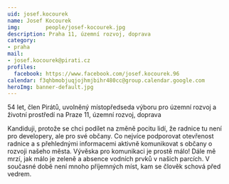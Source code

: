```yaml
---
uid: josef.kocourek
name: Josef Kocourek
img: 		people/josef-kocourek.jpg
description: Praha 11, územní rozvoj, doprava
category:
- praha
mail:
- josef.kocourek@pirati.cz
profiles:
  facebook: https://www.facebook.com/josef.kocourek.96
calendar: f3qhbmobjuqjojhmjbihr480cc@group.calendar.google.com
heroImg: banner-default.jpg  
---
```


54 let, člen Pirátů, uvolněný místopředseda výboru pro územní rozvoj a životní prostředí na Praze 11, územní rozvoj, doprava

Kandiduji, protože se chci podílet na změně pocitu lidí, že radnice tu není pro developery, ale pro své občany. Co nejvíce podporovat otevřenost radnice a s přehlednými informacemi aktivně komunikovat s občany o rozvoji našeho města. Vývěska pro komunikaci je prostě málo! Dále mě mrzí, jak málo je zeleně a absence vodních prvků v našich parcích. V současné době není mnoho příjemných míst, kam se člověk schová před vedrem.
